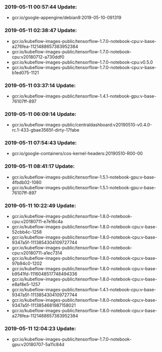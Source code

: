 ### 2019-05-11 00:57:44 Update:

- gcr.io/google-appengine/debian9:2019-05-10-091319
### 2019-05-11 02:38:47 Update:

- gcr.io/kubeflow-images-public/tensorflow-1.7.0-notebook-cpu:v-base-a276fea-1121488657383952384
- gcr.io/kubeflow-images-public/tensorflow-1.7.0-notebook-cpu:v20180712-a730ddf0
- gcr.io/kubeflow-images-public/tensorflow-1.7.0-notebook-cpu:v0.5.0
- gcr.io/kubeflow-images-public/tensorflow-1.7.0-notebook-cpu:v-base-b1ed075-1121
### 2019-05-11 03:37:14 Update:

- gcr.io/kubeflow-images-public/tensorflow-1.4.1-notebook-gpu:v-base-76107ff-897
### 2019-05-11 06:09:14 Update:

- gcr.io/kubeflow-images-public/centraldashboard:v20190510-v0.4.0-rc.1-433-gbae3565f-dirty-17fabe
### 2019-05-11 07:54:43 Update:

- gcr.io/google-containers/cos-kernel-headers:20190510-R00-00
### 2019-05-11 08:41:17 Update:

- gcr.io/kubeflow-images-public/tensorflow-1.5.1-notebook-gpu:v-base-4fbdb02-1080
- gcr.io/kubeflow-images-public/tensorflow-1.5.1-notebook-gpu:v-base-76107ff-897
### 2019-05-11 10:22:49 Update:

- gcr.io/kubeflow-images-public/tensorflow-1.8.0-notebook-cpu:v20180711-e7e16c4a
- gcr.io/kubeflow-images-public/tensorflow-1.8.0-notebook-cpu:v-base-52cbb4c-1258
- gcr.io/kubeflow-images-public/tensorflow-1.8.0-notebook-cpu:v-base-9347a5f-1113854304109727744
- gcr.io/kubeflow-images-public/tensorflow-1.8.0-notebook-cpu:v20180711-a1ec7314
- gcr.io/kubeflow-images-public/tensorflow-1.8.0-notebook-cpu:v-base-97b94c0-1202
- gcr.io/kubeflow-images-public/tensorflow-1.8.0-notebook-cpu:v-base-b9541fd-1116048517748494336
- gcr.io/kubeflow-images-public/tensorflow-1.8.0-notebook-cpu:v-base-e8af8e5-1257
- gcr.io/kubeflow-images-public/tensorflow-1.4.1-notebook-cpu:v-base-9347a5f-1113854304109727744
- gcr.io/kubeflow-images-public/tensorflow-1.8.0-notebook-cpu:v-base-9347a5f-1113854681987158021
- gcr.io/kubeflow-images-public/tensorflow-1.8.0-notebook-cpu:v-base-a276fea-1121488657383952384
### 2019-05-11 12:04:23 Update:

- gcr.io/kubeflow-images-public/tensorflow-1.7.0-notebook-gpu:v20180707-5a11c84d
